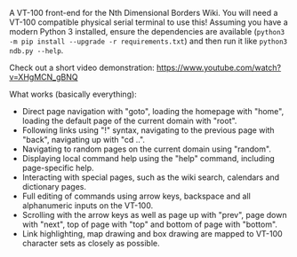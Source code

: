 A VT-100 front-end for the Nth Dimensional Borders Wiki. You will need a VT-100 compatible physical serial terminal to use this! Assuming you have a modern Python 3 installed, ensure the dependencies are available (`python3 -m pip install --upgrade -r requirements.txt`) and then run it like `python3 ndb.py --help`.

Check out a short video demonstration: https://www.youtube.com/watch?v=XHgMCN_gBNQ

What works (basically everything):
 - Direct page navigation with "goto", loading the homepage with "home", loading the default page of the current domain with "root".
 - Following links using "!" syntax, navigating to the previous page with "back", navigating up with "cd ..".
 - Navigating to random pages on the current domain using "random".
 - Displaying local command help using the "help" command, including page-specific help.
 - Interacting with special pages, such as the wiki search, calendars and dictionary pages.
 - Full editing of commands using arrow keys, backspace and all alphanumeric inputs on the VT-100.
 - Scrolling with the arrow keys as well as page up with "prev", page down with "next", top of page with "top" and bottom of page with "bottom".
 - Link highlighting, map drawing and box drawing are mapped to VT-100 character sets as closely as possible.
